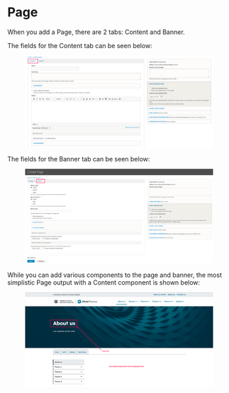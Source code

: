 # Page

When you add a Page, there are 2 tabs: Content and Banner.

The fields for the Content tab can be seen below:

<figure><img src="../../../.gitbook/assets/b31134e1-1296-456a-9031-b6e46f871eda (1).png" alt=""><figcaption></figcaption></figure>

The fields for the Banner tab can be seen below:

<figure><img src="../../../.gitbook/assets/0b8a23ab-14c4-40ef-b2af-fe163b0e92ba (1) (1).png" alt=""><figcaption></figcaption></figure>

While you can add various components to the page and banner, the most simplistic Page output with a Content component is shown below:

<figure><img src="../../../.gitbook/assets/5b082c7b-9fa1-4668-b5b8-b19de890c8b8.png" alt=""><figcaption></figcaption></figure>
